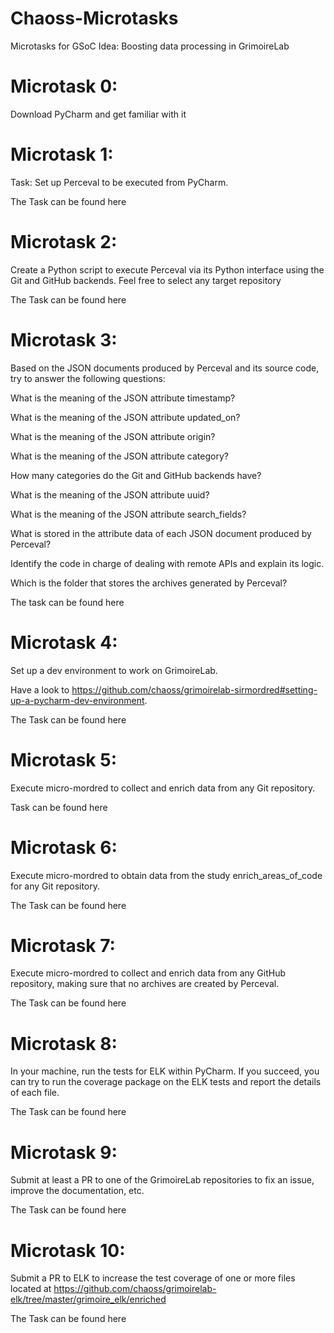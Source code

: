 # Chaoss-Microtasks 

Microtasks for GSoC Idea: Boosting data processing in GrimoireLab

# Microtask 0:
Download PyCharm and get familiar with it 

# Microtask 1:

Task: Set up Perceval to be executed from PyCharm. 

The Task can be found here

# Microtask 2:
Create a Python script to execute Perceval via its Python interface using the Git and GitHub backends. Feel free to select any target repository

The Task can be found here
# Microtask 3:
Based on the JSON documents produced by Perceval and its source code, try to answer the following questions:

What is the meaning of the JSON attribute timestamp?

What is the meaning of the JSON attribute updated_on?

What is the meaning of the JSON attribute origin?

What is the meaning of the JSON attribute category?

How many categories do the Git and GitHub backends have?

What is the meaning of the JSON attribute uuid?

What is the meaning of the JSON attribute search_fields?

What is stored in the attribute data of each JSON document produced by Perceval?

Identify the code in charge of dealing with remote APIs and explain its logic.

Which is the folder that stores the archives generated by Perceval?

The task can be found here
# Microtask 4:
Set up a dev environment to work on GrimoireLab. 

Have a look to https://github.com/chaoss/grimoirelab-sirmordred#setting-up-a-pycharm-dev-environment.

The Task can be found here
# Microtask 5:

Execute micro-mordred to collect and enrich data from any Git repository.

Task can be found here
# Microtask 6:
Execute micro-mordred to obtain data from the study enrich_areas_of_code for any Git repository.

The Task can be found here
# Microtask 7:
Execute micro-mordred to collect and enrich data from any GitHub repository, making sure that no archives are created by Perceval.

The Task can be found here
# Microtask 8:
In your machine, run the tests for ELK within PyCharm. If you succeed, you can try to run the coverage package on the ELK tests and report the details of each file.

The Task can be found here
# Microtask 9:
Submit at least a PR to one of the GrimoireLab repositories to fix an issue, improve the documentation, etc.

The Task can be found here

# Microtask 10:
Submit a PR to ELK to increase the test coverage of one or more files located at https://github.com/chaoss/grimoirelab-elk/tree/master/grimoire_elk/enriched

The Task can be found here
